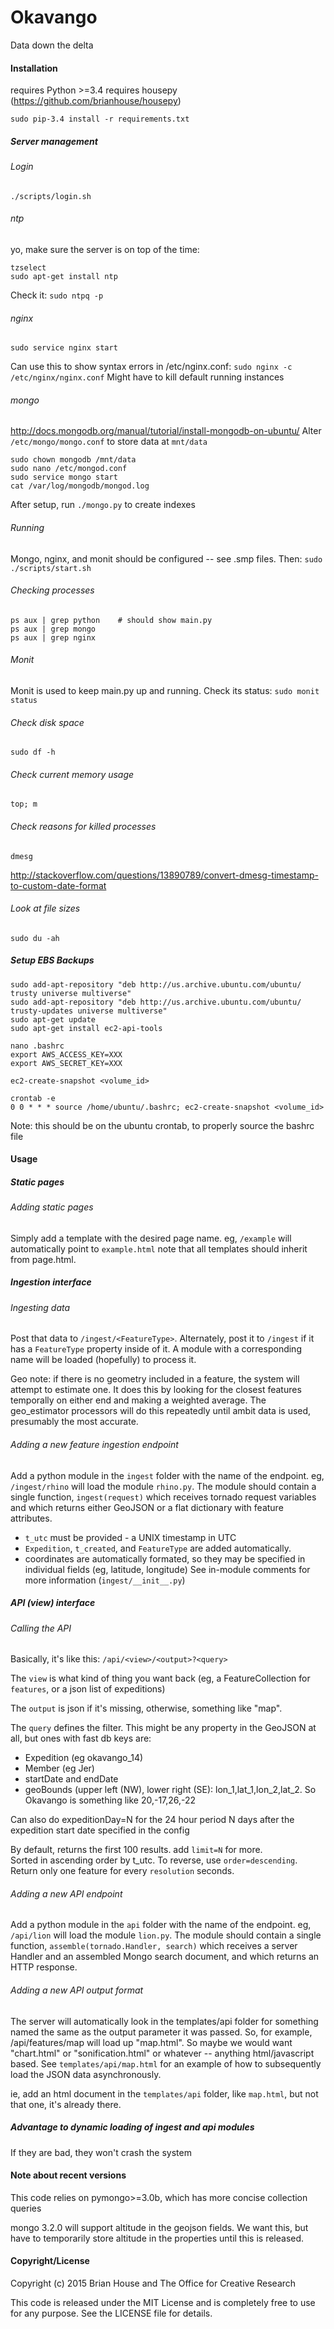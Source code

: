 Okavango
========

Data down the delta


#### Installation

requires Python >=3.4
requires housepy (https://github.com/brianhouse/housepy)

    sudo pip-3.4 install -r requirements.txt

##### Server management

###### Login
    ./scripts/login.sh    

###### ntp
yo, make sure the server is on top of the time:

    tzselect
    sudo apt-get install ntp

Check it: `sudo ntpq -p`    

###### nginx
    sudo service nginx start
Can use this to show syntax errors in /etc/nginx.conf: `sudo nginx -c /etc/nginx/nginx.conf`
Might have to kill default running instances

###### mongo
http://docs.mongodb.org/manual/tutorial/install-mongodb-on-ubuntu/
Alter `/etc/mongo/mongo.conf` to store data at `mnt/data`

    sudo chown mongodb /mnt/data
    sudo nano /etc/mongod.conf
    sudo service mongo start
    cat /var/log/mongodb/mongod.log

After setup, run `./mongo.py` to create indexes

###### Running
Mongo, nginx, and monit should be configured -- see .smp files. Then: `sudo ./scripts/start.sh`

###### Checking processes
    ps aux | grep python    # should show main.py
    ps aux | grep mongo
    ps aux | grep nginx

###### Monit
Monit is used to keep main.py up and running. Check its status: `sudo monit status`

###### Check disk space
    sudo df -h

###### Check current memory usage
    top; m

###### Check reasons for killed processes
    dmesg
http://stackoverflow.com/questions/13890789/convert-dmesg-timestamp-to-custom-date-format

###### Look at file sizes
    sudo du -ah


##### Setup EBS Backups

    sudo add-apt-repository "deb http://us.archive.ubuntu.com/ubuntu/ trusty universe multiverse"
    sudo add-apt-repository "deb http://us.archive.ubuntu.com/ubuntu/ trusty-updates universe multiverse"
    sudo apt-get update
    sudo apt-get install ec2-api-tools

    nano .bashrc
    export AWS_ACCESS_KEY=XXX
    export AWS_SECRET_KEY=XXX

    ec2-create-snapshot <volume_id>

    crontab -e
    0 0 * * * source /home/ubuntu/.bashrc; ec2-create-snapshot <volume_id>
Note: this should be on the ubuntu crontab, to properly source the bashrc file

#### Usage

##### Static pages

###### Adding static pages
Simply add a template with the desired page name. eg, `/example` will automatically point to `example.html` 
note that all templates should inherit from page.html.

##### Ingestion interface

###### Ingesting data
Post that data to `/ingest/<FeatureType>`.
Alternately, post it to `/ingest` if it has a `FeatureType` property inside of it. 
A module with a corresponding name will be loaded (hopefully) to process it.

Geo note: if there is no geometry included in a feature, the system will attempt to estimate one.
It does this by looking for the closest features temporally on either end and making a weighted average.
The geo_estimator processors will do this repeatedly until ambit data is used, presumably the most accurate.


###### Adding a new feature ingestion endpoint
Add a python module in the `ingest` folder with the name of the endpoint. eg, `/ingest/rhino` will load the module `rhino.py`. The module should contain a single function, `ingest(request)` which receives tornado request variables and which returns either GeoJSON or a flat dictionary with feature attributes.
- `t_utc` must be provided - a UNIX timestamp in UTC
- `Expedition`, `t_created`, and `FeatureType` are added automatically.
- coordinates are automatically formated, so they may be specified in individual fields (eg, latitude, longitude)
See in-module comments for more information (`ingest/__init__.py`)

##### API (view) interface

###### Calling the API
Basically, it's like this: `/api/<view>/<output>?<query>`

The `view` is what kind of thing you want back (eg, a FeatureCollection for `features`, or a json list of expeditions)

The `output` is json if it's missing, otherwise, something like "map".

The `query` defines the filter. This might be any property in the GeoJSON at all, but ones with fast db keys are:
- Expedition (eg okavango_14)
- Member (eg Jer)
- startDate and endDate
- geoBounds (upper left (NW), lower right (SE): lon_1,lat_1,lon_2,lat_2. So Okavango is something like 20,-17,26,-22

Can also do expeditionDay=N for the 24 hour period N days after the expedition start date specified in the config

By default, returns the first 100 results. add `limit=N` for more.  
Sorted in ascending order by t_utc. To reverse, use `order=descending`.  
Return only one feature for every `resolution` seconds.

###### Adding a new API endpoint
Add a python module in the `api` folder with the name of the endpoint. eg, `/api/lion` will load the module `lion.py`. The module should contain a single function, `assemble(tornado.Handler, search)` which receives a server Handler and an assembled Mongo search document, and which returns an HTTP response.

###### Adding a new API output format
The server will automatically look in the templates/api folder for something named the same as the output parameter it was passed. So, for example, /api/features/map will load up "map.html". So maybe we would want "chart.html" or "sonification.html" or whatever -- anything html/javascript based. See `templates/api/map.html` for an example of how to subsequently load the JSON data asynchronously.

ie, add an html document in the `templates/api` folder, like `map.html`, but not that one, it's already there.

##### Advantage to dynamic loading of ingest and api modules
If they are bad, they won't crash the system


#### Note about recent versions
This code relies on pymongo>=3.0b, which has more concise collection queries  

mongo 3.2.0 will support altitude in the geojson fields. We want this, but have to temporarily store altitude in the properties until this is released.




#### Copyright/License

Copyright (c) 2015 Brian House and The Office for Creative Research

This code is released under the MIT License and is completely free to use for any purpose. See the LICENSE file for details.

